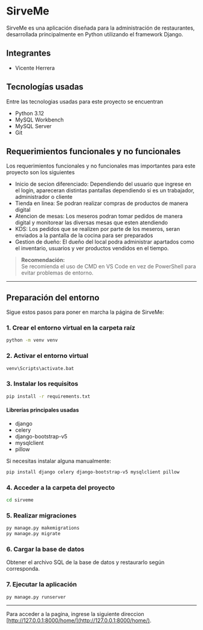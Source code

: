 # SirveMe

SirveMe es una aplicación diseñada para la administración de restaurantes, desarrollada principalmente en Python utilizando el framework Django.

## Integrantes
- Vicente Herrera

## Tecnologías usadas
Entre las tecnologias usadas para este proyecto se encuentran

- Python 3.12  
- MySQL Workbench
- MySQL Server
- Git

## Requerimientos funcionales y no funcionales

Los requerimientos funcionales y no funcionales mas importantes para este proyecto son los siguientes

- Inicio de secion diferenciado: Dependiendo del usuario que ingrese en el login, apareceran distintas pantallas dependiendo si es un trabajador, administrador o cliente
- Tienda en linea: Se podran realizar compras de productos de manera digital
- Atencion de mesas: Los meseros podran tomar pedidos de manera digital y monitorear las diversas mesas que esten atendiendo
- KDS: Los pedidos que se realizen por parte de los meseros, seran enviados a la pantalla de la cocina para ser preparados
- Gestion de dueño: El dueño del local podra administrar apartados como el inventario, usuarios y ver productos vendidos en el tiempo. 

> **Recomendación:**  
> Se recomienda el uso de CMD en VS Code en vez de PowerShell para evitar problemas de entorno.

---

## Preparación del entorno

Sigue estos pasos para poner en marcha la página de SirveMe:

### 1. Crear el entorno virtual en la carpeta raíz

```sh
python -m venv venv
```

### 2. Activar el entorno virtual

```sh
venv\Scripts\activate.bat
```

### 3. Instalar los requisitos

```sh
pip install -r requirements.txt
```

#### Librerías principales usadas

- django
- celery
- django-bootstrap-v5
- mysqlclient
- pillow

Si necesitas instalar alguna manualmente:

```sh
pip install django celery django-bootstrap-v5 mysqlclient pillow
```

### 4. Acceder a la carpeta del proyecto

```sh
cd sirveme
```

### 5. Realizar migraciones

```sh
py manage.py makemigrations
py manage.py migrate
```

### 6. Cargar la base de datos

Obtener el archivo SQL de la base de datos y restaurarlo según corresponda.

### 7. Ejecutar la aplicación

```sh
py manage.py runserver
```

---

Para acceder a la pagina, ingrese la siguiente direccion [http://127.0.0.1:8000/home/](http://127.0.0.1:8000/home/).